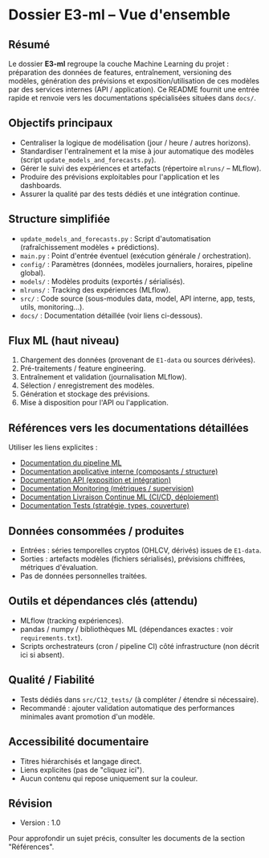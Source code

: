 # Dossier E3-ml – Vue d'ensemble

## Résumé
Le dossier **E3-ml** regroupe la couche Machine Learning du projet : préparation des données de features, entraînement, versioning des modèles, génération des prévisions et exposition/utilisation de ces modèles par des services internes (API / application). Ce README fournit une entrée rapide et renvoie vers les documentations spécialisées situées dans `docs/`.

## Objectifs principaux
- Centraliser la logique de modélisation (jour / heure / autres horizons).
- Standardiser l'entraînement et la mise à jour automatique des modèles (script `update_models_and_forecasts.py`).
- Gérer le suivi des expériences et artefacts (répertoire `mlruns/` – MLflow).
- Produire des prévisions exploitables pour l'application et les dashboards.
- Assurer la qualité par des tests dédiés et une intégration continue.

## Structure simplifiée
- `update_models_and_forecasts.py` : Script d'automatisation (rafraîchissement modèles + prédictions).
- `main.py` : Point d'entrée éventuel (exécution générale / orchestration).
- `config/` : Paramètres (données, modèles journaliers, horaires, pipeline global).
- `models/` : Modèles produits (exportés / sérialisés).
- `mlruns/` : Tracking des expériences (MLflow).
- `src/` : Code source (sous-modules data, model, API interne, app, tests, utils, monitoring...).
- `docs/` : Documentation détaillée (voir liens ci-dessous).

## Flux ML (haut niveau)
1. Chargement des données (provenant de `E1-data` ou sources dérivées).
2. Pré-traitements / feature engineering.
3. Entraînement et validation (journalisation MLflow).
4. Sélection / enregistrement des modèles.
5. Génération et stockage des prévisions.
6. Mise à disposition pour l'API ou l'application.

## Références vers les documentations détaillées
Utiliser les liens explicites :
- [Documentation du pipeline ML](docs/pipeline_ml_documentation.md)
- [Documentation applicative interne (composants / structure)](docs/app_documentation.md)
- [Documentation API (exposition et intégration)](docs/api_documentation.md)
- [Documentation Monitoring (métriques / supervision)](docs/monitoring_documentation.md)
- [Documentation Livraison Continue ML (CI/CD, déploiement)](docs/livraison_continue_documentation.md)
- [Documentation Tests (stratégie, types, couverture)](docs/tests_documentation.md)

## Données consommées / produites
- Entrées : séries temporelles cryptos (OHLCV, dérivés) issues de `E1-data`.
- Sorties : artefacts modèles (fichiers sérialisés), prévisions chiffrées, métriques d'évaluation.
- Pas de données personnelles traitées.

## Outils et dépendances clés (attendu)
- MLflow (tracking expériences).
- pandas / numpy / bibliothèques ML (dépendances exactes : voir `requirements.txt`).
- Scripts orchestrateurs (cron / pipeline CI) côté infrastructure (non décrit ici si absent).

## Qualité / Fiabilité
- Tests dédiés dans `src/C12_tests/` (à compléter / étendre si nécessaire).
- Recommandé : ajouter validation automatique des performances minimales avant promotion d'un modèle.

## Accessibilité documentaire
- Titres hiérarchisés et langage direct.
- Liens explicites (pas de "cliquez ici").
- Aucun contenu qui repose uniquement sur la couleur.

## Révision
- Version : 1.0

Pour approfondir un sujet précis, consulter les documents de la section "Références".
